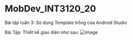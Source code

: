 # MobDev_INT3120_20

Bài tập tuần 3: Sử dụng Template trống của Android Studio

Bài Tập: Thiết kế giao diện như sau: ![image](https://github.com/NovaSeele/MobDev_INT3120_20/assets/92350459/d0aee012-09b8-40eb-b9e6-1f0e403285ae)
